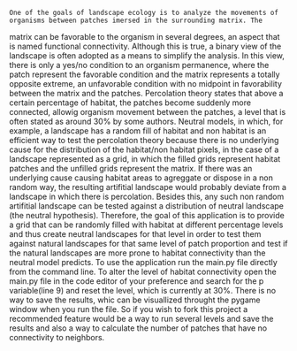 	One of the goals of landscape ecology is to analyze the movements of organisms between patches imersed in the surrounding matrix. The
matrix can be favorable to the organism in several degrees, an aspect that is named functional connectivity. Although this is true, a binary 
view of the landscape is often adopted as a means to simplify the analysis. In this view, there is only a yes/no condition to an organism permanence, where the patch represent the favorable condition and the matrix represents a totally opposite extreme, an unfavorable condition with no midpoint in favorability between the matrix and the patches. 
	Percolation theory states that above a certain percentage of habitat, the patches become suddenly more connected, allowig organism movement between the patches,
a level that is often stated as around 30% by some authors. Neutral models, in which, for example, a landscape has a random fill of habitat and non habitat is an efficient way to test the percolation theory because there is no underlying cause for the distribution of the habitat/non habitat pixels, in the case of a landscape represented as a grid, in which the filled grids represent habitat patches and the unfilled grids represent the matrix. If there was an underlying cause causing habitat
areas to agreggate or dispose in a non random way, the resulting artifitial landscape would probably deviate from a landscape in which there is percolation. Besides this, any such non random artifitial landscape can be tested against a distribution of neutral landscape (the neutral hypothesis).
	Therefore, the goal of this application is to provide a grid that can be randomly filled with habitat at different percentage levels and thus create neutral landscapes for that level in order to test them against natural landscapes for that same level of patch proportion and test if the natural landscapes are more prone to habitat connectivity than the neutral model predicts. 
	To use the application run the main.py file directly from the command line. To alter the level of habitat connectivity open the main.py file in the code editor
of your preference and search for the p variable(line 9) and reset the level, which is currently at 30%. 
	There is no way to save the results, whic can be visuallized throught the pygame window when you run the file. So if you wish to fork this project a recommended 
feature would be a way to run several levels and save the results and also a way to calculate the number of patches that have no connectivity to neighbors.
